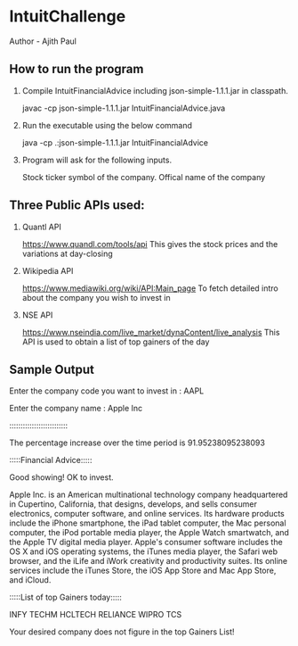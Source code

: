 # IntuitChallenge

Author - Ajith Paul


How to run the program
---------

1. Compile IntuitFinancialAdvice including json-simple-1.1.1.jar in classpath.

	javac -cp json-simple-1.1.1.jar IntuitFinancialAdvice.java 

2. Run the executable using the below command

	java -cp .:json-simple-1.1.1.jar IntuitFinancialAdvice

3. Program will ask for the following inputs.

	Stock ticker symbol of the company.
	Offical name of the company

Three Public APIs used:
-----------------

1. Quantl API

	https://www.quandl.com/tools/api
	This gives the stock prices and the variations at day-closing

2. Wikipedia API 

	https://www.mediawiki.org/wiki/API:Main_page
        To fetch detailed intro about the company you wish to invest in

3. NSE API

	https://www.nseindia.com/live_market/dynaContent/live_analysis
   	This API is used to obtain a list of top gainers of the day

Sample Output
-----------------------
Enter the company code you want to invest in : AAPL

Enter the company name : Apple Inc

::::::::::::::::::::::::::

The percentage increase over the time period is 91.95238095238093

:::::Financial Advice:::::

Good showing! OK to invest.

Apple Inc. is an American multinational technology company headquartered in Cupertino, California, that designs, develops, and sells consumer electronics, computer software, and online services. Its hardware products include the iPhone smartphone, the iPad tablet computer, the Mac personal computer, the iPod portable media player, the Apple Watch smartwatch, and the Apple TV digital media player. Apple's consumer software includes the OS X and iOS operating systems, the iTunes media player, the Safari web browser, and the iLife and iWork creativity and productivity suites. Its online services include the iTunes Store, the iOS App Store and Mac App Store, and iCloud.

:::::List of top Gainers today:::::

INFY
TECHM
HCLTECH
RELIANCE
WIPRO
TCS


Your desired company does not figure in the top Gainers List!
